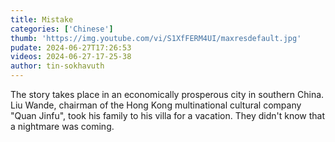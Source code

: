 ```yaml
---
title: Mistake
categories: ['Chinese']
thumb: 'https://img.youtube.com/vi/S1XfFERM4UI/maxresdefault.jpg'
pudate: 2024-06-27T17:26:53
videos: 2024-06-27-17-25-38
author: tin-sokhavuth
---
```

The story takes place in an economically prosperous city in southern China. Liu Wande, chairman of the Hong Kong multinational cultural company "Quan Jinfu", took his family to his villa for a vacation. They didn't know that a nightmare was coming.